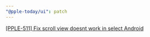 ```yaml
---
"@pple-today/ui": patch
---
```


[[PPLE-511] Fix scroll view doesnt work in select Android](https://linear.app/snts/issue/PPLE-511/fix-scroll-view-doesnt-work-in-select-android)

